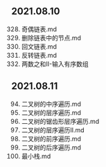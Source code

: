 ## 2021.08.10

328. 奇偶链表.md
237. 删除链表中的节点.md
234. 回文链表.md
206. 反转链表.md
167. 两数之和II-输入有序数组

## 2021.08.11

094. 二叉树的中序遍历.md
102. 二叉树的层序遍历.md
103. 二叉树的锯齿形层序遍历.md
107. 二叉树的层序遍历II.md
144. 二叉树的前序遍历.md
145. 二叉树的后序遍历.md
155. 最小栈.md